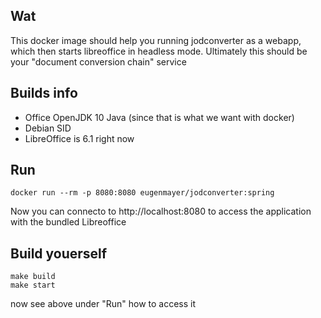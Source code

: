 ## Wat

This docker image should help you running jodconverter as a webapp, which then starts libreoffice in headless mode. 
Ultimately this should be your "document conversion chain" service

## Builds info

- Office OpenJDK 10 Java (since that is what we want with docker)
- Debian SID
- LibreOffice is 6.1 right now


## Run

    docker run --rm -p 8080:8080 eugenmayer/jodconverter:spring

Now you can connecto to http://localhost:8080 to access the application with the bundled Libreoffice    
    
## Build youerself

    make build
    make start
    
now see above under "Run" how to access it

    